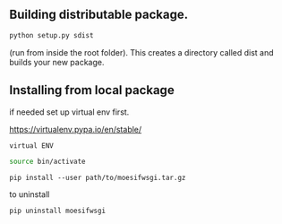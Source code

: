 
## Building distributable package.

 ```bash
 python setup.py sdist

 ```
 (run from inside the root folder).
 This creates a directory called dist and builds your new package.

## Installing from local package

if needed set up virtual env first.

https://virtualenv.pypa.io/en/stable/

```bash
virtual ENV
```

```bash
source bin/activate
```

```
pip install --user path/to/moesifwsgi.tar.gz

```

to uninstall

```
pip uninstall moesifwsgi
```
